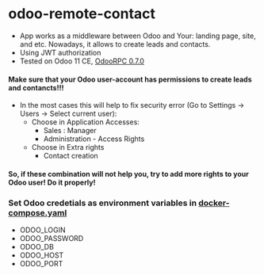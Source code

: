 # odoo-remote-contact
- App works as a middleware between Odoo and Your: landing page, site, and etc. Nowadays, it allows to create leads and contacts.
- Using JWT authorization
- Tested on Odoo 11 CE, [OdooRPC 0.7.0](https://github.com/OCA/odoorpc)

#### Make sure that your Odoo user-account has permissions to create leads and contancts!!!
 - In the most cases this will help to fix security error (Go to Settings -> Users -> Select current user):
   - Choose in Application Accesses:
     - Sales : Manager
     - Administration - Access Rights
   - Choose in Extra rights
     - Contact creation
#### So, if these combination will not help you, try to add more rights to your Odoo user! Do it properly!
 
### Set Odoo credetials as environment variables in [docker-compose.yaml](./docker-compose.yaml)
 - ODOO_LOGIN  
 - ODOO_PASSWORD 
 - ODOO_DB 
 - ODOO_HOST 
 - ODOO_PORT 


